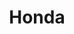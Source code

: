 ---
title: Honda
crosslinks:
- u_imguralbumbot
- youtubefactsbot
- cars
- AutoDetailing
- youtubot
- civic
- anti_gif_bot
- askcarsales
- Acura
- gatekeeping
- alotabot
- MechanicAdvice
- Suomi
- crx
- titlegore
- botwatch
- ATBGE
- vintagejapaneseautos
- translator
- personalfinance
---